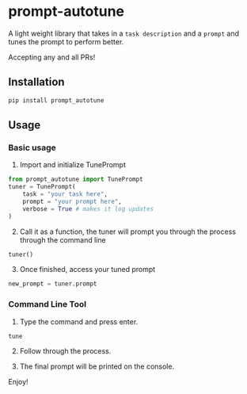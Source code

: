 # prompt-autotune

 A light weight library that takes in a `task description` and a `prompt` and tunes the prompt to perform better.

 Accepting any and all PRs!

## Installation

```bash
pip install prompt_autotune
```

## Usage

### Basic usage

1. Import and initialize TunePrompt

```python
from prompt_autotune import TunePrompt
tuner = TunePrompt(
    task = "your task here",
    prompt = "your prompt here",
    verbose = True # makes it log updates
)
```

2. Call it as a function, the tuner will prompt you through the process through the command line

```python
tuner()
```

3. Once finished, access your tuned prompt

```python
new_prompt = tuner.prompt
```

### Command Line Tool

1. Type the command and press enter.

```bash
tune
```

2. Follow through the process.


3. The final prompt will be printed on the console.

Enjoy!